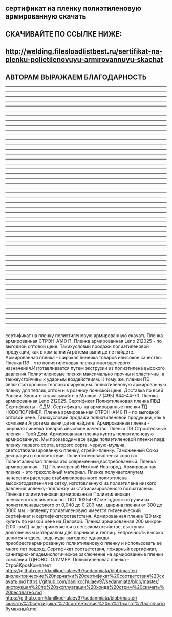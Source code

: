 сертификат на пленку полиэтиленовую армированную скачать
--------------------------------------------------
СКАЧИВАЙТЕ ПО ССЫЛКЕ НИЖЕ:
--------------------------------------------------
http://welding.filesloadlistbest.ru/sertifikat-na-plenku-polietilenovuyu-armirovannuyu-skachat
--------------------------------------------------
АВТОРАМ ВЫРАЖАЕМ БЛАГОДАРНОСТЬ
--------------------------------------------------
--------------------------------------------------
--------------------------------------------------
--------------------------------------------------
--------------------------------------------------
--------------------------------------------------
--------------------------------------------------
--------------------------------------------------
--------------------------------------------------
--------------------------------------------------
--------------------------------------------------
--------------------------------------------------
--------------------------------------------------
--------------------------------------------------
--------------------------------------------------
--------------------------------------------------
--------------------------------------------------
--------------------------------------------------
--------------------------------------------------
--------------------------------------------------
--------------------------------------------------
--------------------------------------------------
--------------------------------------------------
--------------------------------------------------
--------------------------------------------------
--------------------------------------------------
--------------------------------------------------
--------------------------------------------------
--------------------------------------------------
--------------------------------------------------
--------------------------------------------------
--------------------------------------------------
--------------------------------------------------
--------------------------------------------------
--------------------------------------------------
--------------------------------------------------
--------------------------------------------------
--------------------------------------------------
--------------------------------------------------
--------------------------------------------------
--------------------------------------------------
--------------------------------------------------
--------------------------------------------------
--------------------------------------------------
--------------------------------------------------
--------------------------------------------------
--------------------------------------------------
--------------------------------------------------
--------------------------------------------------
--------------------------------------------------
--------------------------------------------------
--------------------------------------------------
сертификат на пленку полиэтиленовую армированную скачать Пленка армированная СТРЭН-А140 П. Пленка армированная Leno 212025 - по выгодной оптовой цене. Такихусловий продажи полиэтиленовой продукции, как в компании Агротема вынигде не найдете. Армированная пленка - широкая линейка товаров ивысокое качество. Пленка ПЭ - это полиэтиленовая пленка многоцелевого назначения.Изготавливается путем экструзии из полиэтилена высокого давления.Полиэтиленовые пленки максимально прочны и эластичны, а такжеустойчивы к ударным воздействиям. К тому же, пленки ПЭ являютсяхорошим теплоизолирующим. полиэтиленовую армированную пленку для теплиц оптом и в розницу понизкой цене. Доставка по всей России. Звоните и заказывайте в Москве: 7 (495) 644-44-70. Пленка армированная Leno 212025. Сертификат Полиэтиленовая пленка ПВД - Сертификаты - СДМ. Сертификаты на армированные пленки ТД НОВОПОЛИМЕР. Пленка армированная СТРЭН-А140 П - по выгодной оптовой цене. Такихусловий продажи полиэтиленовой продукции, как в компании Агротема вынигде не найдете. Армированная пленка - широкая линейка товаров ивысокое качество. Пленка ПЭ  Строительные пленки - Твой Дом. Армированная пленка  купить полиэтиленовую армированную. Мы производим все виды полиэтиленовой пленки пэвд: пленку первого сорта, второго сорта, черную-мульча, светостабилизированную пленку, стрейч-пленку. Таможенный Союз декорация о соответствии. Полиэтиленоваяпленка коротко. Полиэтиленовая пленка  это современный,востребованный. Пленка армированная - ТД Полимерснаб Нижний Новгород. Армированная пленка - это трехслойный материал. Пленка получаетсяпутем нанесения расплава стабилизированного полиэтилена высокогодавления на сетку, изготовленную из полиэтилена низкого давления ипленку-подложку из стабилизированного полиэтилена. Пленка полиэтиленовая армированная Полиэтиленовая пленкаизготавливается по ГОСТ 10354-82 методом экструзии из полиэтиленавысокого  от 0,040 до 0,200 мм;. ширина пленки от 300 до 3000 мм. Напленку полиэтиленовую имеется гигиенический сертификат и сертификатсоответствия.
Армированная пленка 120 мкр купить по низкой цене на Деловой. Пленка армированная 200 микрон (200 грм2) чаще применяется в сельскомхозяйстве, выступая долговечным материалом для парников и теплиц. Еепрочность высоко ценится и здесь, ведь куда выгоднее однажды приобрестиармированную полиэтиленовую пленку и использовать ее много лет подряд. Сертификат соответствия, пожарный сертификат, санитарно-эпидемиологическое заключение на армированные пленки компании ТДНОВОПОЛИМЕР. Полиэтиленовая пленка - СтройКровКомплект
https://github.com/danilkochulaev97/sedanmiata/blob/master/диэлектрические%20перчатки%20сертификат%20соответствия%20скачать.md
https://github.com/danilkochulaev97/sedanmiata/blob/master/инструкция%20по%20эксплуатации%20хонда%20стрим%20скачать%20бесплатно.md
https://github.com/danilkochulaev97/sedanmiata/blob/master/скачать%20сертификат%20соответствия%20на%20халат%20хлопчатобумажный.md